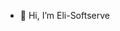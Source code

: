 - 👋 Hi, I’m Eli-Softserve

<!---
Eli-Softserve/Eli-Softserve is a ✨ special ✨ repository because its `README.md` (this file) appears on your GitHub profile.
You can click the Preview link to take a look at your changes.
--->
